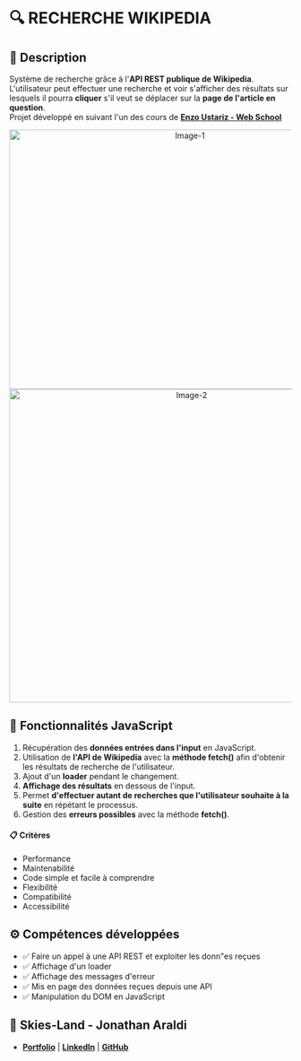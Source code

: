 # 🔍 RECHERCHE WIKIPEDIA

## 📖 Description
Système de recherche grâce à l'**API REST publique de Wikipedia**.
L'utilisateur peut effectuer une recherche et voir s'afficher des résultats sur lesquels il pourra **cliquer** s'il veut se déplacer sur la **page de l'article en question**.<br>
Projet développé en suivant l'un des cours de **[Enzo Ustariz - Web School](https://www.udemy.com/user/ustariz-enzo/)** 

<p align="center">
  <img width="629" height="463" alt="Image-1" src="https://github.com/user-attachments/assets/e8224b5e-2600-4e1e-8a91-59be8f7b1e4d" />
  <img width="635" height="559" alt="Image-2" src="https://github.com/user-attachments/assets/c1941c5d-6fb2-4e8f-aeb5-26d9744bafbf" />
</p>


## 🔧 Fonctionnalités JavaScript
1. Récupération des **données entrées dans l'input** en JavaScript.
2. Utilisation de **l'API de Wikipedia** avec la **méthode fetch()** afin d'obtenir les résultats de recherche de l'utilisateur.
3. Ajout d'un **loader** pendant le changement.
4. **Affichage des résultats** en dessous de l'input.
5. Permet **d'effectuer autant de recherches que l'utilisateur souhaite à la suite** en répétant le processus.
6. Gestion des **erreurs possibles** avec la méthode **fetch()**.

#### 📋 Critères
- Performance
- Maintenabilité
- Code simple et facile à comprendre
- Flexibilité
- Compatibilité
- Accessibilité

## ⚙️ Compétences développées
- ✅ Faire un appel à une API REST et exploiter les donn"es reçues
- ✅ Affichage d'un loader
- ✅ Affichage des messages d'erreur
- ✅ Mis en page des données reçues depuis une API
- ✅ Manipulation du DOM en JavaScript

## 👤 Skies-Land - Jonathan Araldi
- **[Portfolio](https://portfolio-jonathan-araldi.netlify.app/)** | **[LinkedIn](https://www.linkedin.com/in/jonathan-araldi/)** | **[GitHub](https://github.com/Skies-Land)**